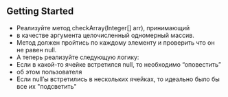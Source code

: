 ## Getting Started

- Реализуйте метод checkArray(Integer[] arr), принимающий
- в качестве аргумента целочисленный одномерный массив.
- Метод должен пройтись по каждому элементу и проверить что он не равен null.
- А теперь реализуйте следующую логику:
- Если в какой-то ячейке встретился null, то необходимо “оповестить”
- об этом пользователя
- Если null’ы встретились в нескольких ячейках, то идеально было бы все их "подсветить"
